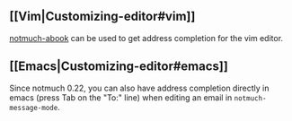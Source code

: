 ## [[Vim|Customizing-editor#vim]]
[notmuch-abook](https://github.com/guyzmo/notmuch-abook) can be used to get address completion for the vim editor.

## [[Emacs|Customizing-editor#emacs]]
Since notmuch 0.22, you can also have address completion directly in emacs (press Tab on the "To:" line) when editing an email in `notmuch-message-mode`.
